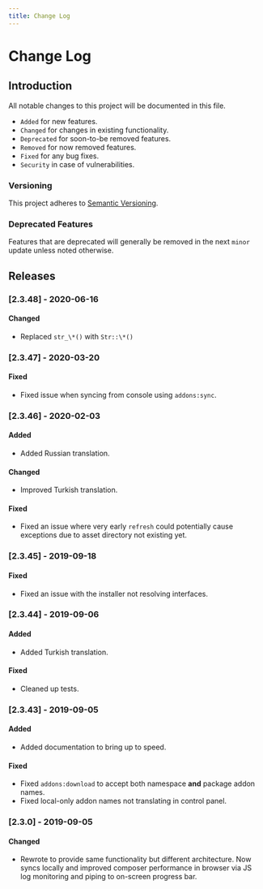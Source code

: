 ```yaml
---
title: Change Log
---
```


# Change Log

<div class="documentation__toc"></div>

## Introduction

All notable changes to this project will be documented in this file.

- `Added` for new features.
- `Changed` for changes in existing functionality.
- `Deprecated` for soon-to-be removed features.
- `Removed` for now removed features.
- `Fixed` for any bug fixes.
- `Security` in case of vulnerabilities.

### Versioning

This project adheres to [Semantic Versioning](https://semver.org/spec/v2.0.0.html).

### Deprecated Features

Features that are deprecated will generally be removed in the next `minor` update unless noted otherwise.

## Releases


### [2.3.48] - 2020-06-16
#### Changed
- Replaced `str_\*()` with `Str::\*()`


### [2.3.47] - 2020-03-20
#### Fixed
- Fixed issue when syncing from console using `addons:sync`.


### [2.3.46] - 2020-02-03
#### Added
- Added Russian translation.

#### Changed
- Improved Turkish translation.

#### Fixed
- Fixed an issue where very early `refresh` could potentially cause exceptions due to asset directory not existing yet.


### [2.3.45] - 2019-09-18
#### Fixed
- Fixed an issue with the installer not resolving interfaces. 


### [2.3.44] - 2019-09-06
#### Added
- Added Turkish translation.
 
#### Fixed
- Cleaned up tests.


### [2.3.43] - 2019-09-05
#### Added
- Added documentation to bring up to speed.
 
#### Fixed
- Fixed `addons:download` to accept both namespace **and** package addon names.
- Fixed local-only addon names not translating in control panel.


### [2.3.0] - 2019-09-05
#### Changed
- Rewrote to provide same functionality but different architecture. Now syncs locally and improved composer performance in browser via JS log monitoring and piping to on-screen progress bar.
